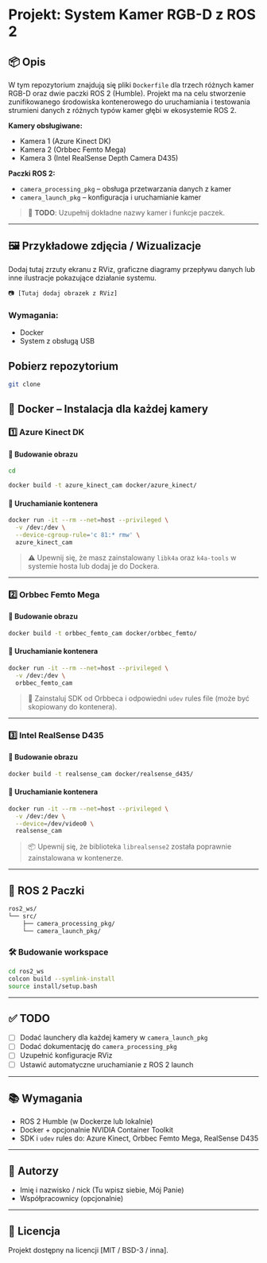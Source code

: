 # Projekt: System Kamer RGB-D z ROS 2

## 📦 Opis

W tym repozytorium znajdują się pliki `Dockerfile` dla trzech różnych kamer RGB-D oraz dwie paczki ROS 2 (Humble). Projekt ma na celu stworzenie zunifikowanego środowiska kontenerowego do uruchamiania i testowania strumieni danych z różnych typów kamer głębi w ekosystemie ROS 2.

**Kamery obsługiwane:**
- Kamera 1 (Azure Kinect DK)
- Kamera 2 (Orbbec Femto Mega)
- Kamera 3 (Intel RealSense Depth Camera D435)

**Paczki ROS 2:**
- `camera_processing_pkg` – obsługa przetwarzania danych z kamer
- `camera_launch_pkg` – konfiguracja i uruchamianie kamer

> 🔧 **TODO**: Uzupełnij dokładne nazwy kamer i funkcje paczek.

---

## 🖼️ Przykładowe zdjęcia / Wizualizacje

Dodaj tutaj zrzuty ekranu z RViz, graficzne diagramy przepływu danych lub inne ilustracje pokazujące działanie systemu.

```
📷 [Tutaj dodaj obrazek z RViz]
```

### Wymagania:
- Docker
- System z obsługą USB 

## Pobierz repozytorium

```bash
git clone
```

## 🐳 Docker – Instalacja dla każdej kamery

### 1️⃣ Azure Kinect DK

#### 🔧 Budowanie obrazu

```bash
cd 
```

```bash
docker build -t azure_kinect_cam docker/azure_kinect/
```

#### 🚀 Uruchamianie kontenera

```bash
docker run -it --rm --net=host --privileged \
  -v /dev:/dev \
  --device-cgroup-rule='c 81:* rmw' \
  azure_kinect_cam
```

> ⚠️ Upewnij się, że masz zainstalowany `libk4a` oraz `k4a-tools` w systemie hosta lub dodaj je do Dockera.

---

### 2️⃣ Orbbec Femto Mega

#### 🔧 Budowanie obrazu

```bash
docker build -t orbbec_femto_cam docker/orbbec_femto/
```

#### 🚀 Uruchamianie kontenera

```bash
docker run -it --rm --net=host --privileged \
  -v /dev:/dev \
  orbbec_femto_cam
```

> 📄 Zainstaluj SDK od Orbbeca i odpowiedni `udev` rules file (może być skopiowany do kontenera).

---

### 3️⃣ Intel RealSense D435

#### 🔧 Budowanie obrazu

```bash
docker build -t realsense_cam docker/realsense_d435/
```

#### 🚀 Uruchamianie kontenera

```bash
docker run -it --rm --net=host --privileged \
  -v /dev:/dev \
  --device=/dev/video0 \
  realsense_cam
```

> 📦 Upewnij się, że biblioteka `librealsense2` została poprawnie zainstalowana w kontenerze.

---

## 🧠 ROS 2 Paczki

```bash
ros2_ws/
└── src/
    ├── camera_processing_pkg/
    └── camera_launch_pkg/
```

### 🛠️ Budowanie workspace

```bash
cd ros2_ws
colcon build --symlink-install
source install/setup.bash
```

---

## ✅ TODO

- [ ] Dodać launchery dla każdej kamery w `camera_launch_pkg`
- [ ] Dodać dokumentację do `camera_processing_pkg`
- [ ] Uzupełnić konfiguracje RViz
- [ ] Ustawić automatyczne uruchamianie z ROS 2 launch

---

## 📚 Wymagania

- ROS 2 Humble (w Dockerze lub lokalnie)
- Docker + opcjonalnie NVIDIA Container Toolkit
- SDK i `udev` rules do: Azure Kinect, Orbbec Femto Mega, RealSense D435

---

## 👤 Autorzy

- Imię i nazwisko / nick (Tu wpisz siebie, Mój Panie)
- Współpracownicy (opcjonalnie)

---

## 📝 Licencja

Projekt dostępny na licencji [MIT / BSD-3 / inna].


